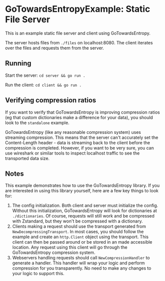 # GoTowardsEntropyExample: Static File Server

This is an example static file server and client using GoTowardsEntropy.

The server hosts files from `./files` on localhost:8080. The client iterates over the files and requests them from the server.

## Running

Start the server: `cd server && go run .`

Run the client: `cd client && go run .`

## Verifying compression ratios

If you want to verify that GoTowardsEntropy is improving compression ratios (eg that custom dictionaries make a difference for your data), you should look to the `standalone` example.

GoTowardsEntropy (like any reasonable compression system) uses streaming compression. This means that the server can't accurately set the Content-Length header - data is streaming back to the client before the compression is completed. However, if you want to be very sure, you can use wireshark or similar tools to inspect localhost traffic to see the transported data size.

## Notes

This example demonstrates how to use the GoTowardsEntropy library. If you are interested in using this library yourself, here are a few key things to look for:

1. The config initialization. Both client and server must initialize the config. Without this initialization, GoTowardsEntropy will look for dictionaries at `./dictionaries`. Of course, requests will still work and be compressed with Zstandard, but they won't be compressed with a dictionary.
2. Clients making a request should use the transport generated from `NewDecompressingTransport`. In most cases, you should follow the example and create an `http.Client` object using the transport. This client can then be passed around or be stored in an made accessible location. Any request using this client will go through the GoTowardsEntropy compression system.
3. Webservers handling requests should call `NewCompressionHandler` to generate a handler. This handler will wrap your logic and perform compression for you transparently. No need to make any changes to your logic to support this.

